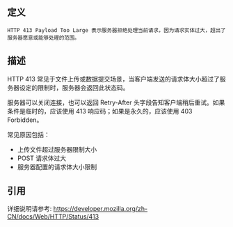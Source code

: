 ## 定义

```
HTTP 413 Payload Too Large 表示服务器拒绝处理当前请求，因为请求实体过大，超出了服务器愿意或能够处理的范围。
```

## 描述

HTTP 413 常见于文件上传或数据提交场景，当客户端发送的请求体大小超过了服务器设定的限制时，服务器会返回此状态码。

服务器可以关闭连接，也可以返回 Retry-After 头字段告知客户端稍后重试。如果条件是临时的，应该使用 413 响应码；如果是永久的，应该使用 403 Forbidden。

常见原因包括：
- 上传文件超过服务器限制大小
- POST 请求体过大
- 服务器配置的请求体大小限制

## 引用

详细说明请参考: https://developer.mozilla.org/zh-CN/docs/Web/HTTP/Status/413